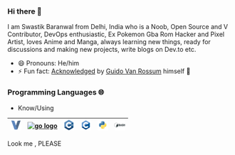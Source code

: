 ### Hi there 👋

I am Swastik Baranwal from Delhi, India who is a Noob, Open Source and V Contributor, DevOps enthusiastic, Ex Pokemon Gba Rom Hacker and Pixel Artist, loves Anime and Manga, always learning new things, ready for discussions and making new projects, write blogs on Dev.to etc.

- 😄 Pronouns: He/him
- ⚡ Fun fact: [Acknowledged](https://raw.githubusercontent.com/Delta456/Delta456/master/img/solomon.png) by [Guido Van Rossum](https://github.com/gvanrossum) himself 🤯

### Programming Languages 🌐

- Know/Using

| [<img src="https://raw.githubusercontent.com/github/explore/cfd26557025b2ccaa2d3d25f3e518e29ebea05c5/topics/v/v.png" alt="v logo" width="24">](https://vlang.io/)  | [<img src="https://raw.githubusercontent.com/Delta456/Delta456/master/img/golang.png" alt="go logo" width="38">](https://golang.org/)  | [<img src="https://raw.githubusercontent.com/github/explore/80688e429a7d4ef2fca1e82350fe8e3517d3494d/topics/cpp/cpp.png" alt="cpp logo" width="24">](https://isocpp.org/)  |  [<img src="https://raw.githubusercontent.com/github/explore/80688e429a7d4ef2fca1e82350fe8e3517d3494d/topics/c/c.png" alt="c logo" width="24">](http://www.open-std.org/jtc1/sc22/wg14/) |  [<img src="https://raw.githubusercontent.com/github/explore/80688e429a7d4ef2fca1e82350fe8e3517d3494d/topics/python/python.png" alt="python logo" width="24">](https://www.python.org/) | [<img src="https://raw.githubusercontent.com/github/explore/80688e429a7d4ef2fca1e82350fe8e3517d3494d/topics/bash/bash.png" alt="bash logo" width="24">](https://www.gnu.org/software/bash/)  |
|---|---|---|---|---|---|

Look me , PLEASE 
